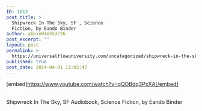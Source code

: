 ```yaml
---
ID: 1013
post_title: >
  Shipwreck In The Sky, SF , Science
  Fiction, by Eando Binder
author: abbie04m553726
post_excerpt: ""
layout: post
permalink: >
  https://universalflowuniversity.com/uncategorized/shipwreck-in-the-sky-sf-science-fiction-by-eando-binder/
published: true
post_date: 2014-04-01 11:02:47
---
```

[embed]https://www.youtube.com/watch?v=qQOBdq3PxXA[/embed]</br></br>
<p>Shipwreck In The Sky, SF Audiobook, Science Fiction, by Eando Binder</p>